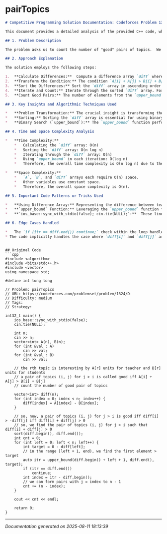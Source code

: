 # pairTopics

```markdown
# Competitive Programming Solution Documentation: Codeforces Problem 1324D - Pair Topics

This document provides a detailed analysis of the provided C++ code, which solves the Codeforces problem [1324D - Pair Topics](https://codeforces.com/problemset/problem/1324/D).

## 1. Problem Description

The problem asks us to count the number of "good" pairs of topics.  We are given two arrays, `A` and `B`, of length `n`.  `A[i]` represents the interestingness of the `i`-th topic for the teacher, and `B[i]` represents the interestingness of the `i`-th topic for the students. A pair of topics `(i, j)` where `j > i` is considered "good" if `A[i] + A[j] > B[i] + B[j]`.  The goal is to determine the number of such good pairs.

## 2. Approach Explanation

The solution employs the following steps:

1.  **Calculate Differences:**  Compute a difference array `diff` where `diff[i] = A[i] - B[i]`.
2.  **Transform the Condition:** The condition `A[i] + A[j] > B[i] + B[j]` is equivalent to `A[i] - B[i] + A[j] - B[j] > 0`, which simplifies to `diff[i] + diff[j] > 0`.
3.  **Sort the Differences:** Sort the `diff` array in ascending order.  Sorting allows us to efficiently use binary search.
4.  **Iterate and Count:** Iterate through the sorted `diff` array. For each element `diff[i]`, we need to find how many `diff[j]` (where `j > i`) satisfy the condition `diff[i] + diff[j] > 0`, which is equivalent to `diff[j] > -diff[i]`.  We use `upper_bound` to efficiently find the smallest element greater than `-diff[i]` in the subarray starting from `diff[i+1]`.
5.  **Count Good Pairs:** The number of elements from the `upper_bound`'s index to the end of the `diff` array represents the number of valid `j` values for the current `i`.  We add this count to the total count of good pairs.

## 3. Key Insights and Algorithmic Techniques Used

*   **Problem Transformation:** The crucial insight is transforming the original condition `A[i] + A[j] > B[i] + B[j]` into the simpler condition `diff[i] + diff[j] > 0`.  This simplification allows for easier processing.
*   **Sorting:** Sorting the `diff` array is essential for using binary search (specifically, `upper_bound`) to efficiently find the number of `j` values that satisfy the condition for each `i`.
*   **Binary Search (`upper_bound`):** The `upper_bound` function performs a binary search to find the first element in a sorted range that is greater than a given value. This allows us to find the starting index for valid `j` values in logarithmic time.

## 4. Time and Space Complexity Analysis

*   **Time Complexity:**
    *   Calculating the `diff` array: O(n)
    *   Sorting the `diff` array: O(n log n)
    *   Iterating through the `diff` array: O(n)
    *   Using `upper_bound` in each iteration: O(log n)
    *   Therefore, the overall time complexity is O(n log n) due to the sorting step.

*   **Space Complexity:**
    *   `A`, `B`, and `diff` arrays each require O(n) space.
    *   Other variables use constant space.
    *   Therefore, the overall space complexity is O(n).

## 5. Important Code Patterns or Tricks Used

*   **Using Difference Array:** Representing the difference between teacher and student interest for each topic simplifies the comparison.
*   **`upper_bound` Function:** Leveraging the `upper_bound` function for efficient binary search.  Understanding its behavior (returns an iterator to the *first* element *greater than* the target value) is important.
*   **`ios_base::sync_with_stdio(false); cin.tie(NULL);`:**  These lines are standard optimizations in competitive programming to speed up input/output by disabling synchronization between C++ streams and the C standard input/output library.

## 6. Edge Cases Handled

*   The `if (itr == diff.end()) continue;` check within the loop handles the case where there are no elements in `diff` after index `left+1` that satisfy the `diff[j] > -diff[left]` condition. If no such element exists, there are no more valid pairs for this given `left` index, and the iteration continues to the next `left` index.  This prevents invalid index access or incorrect counts.
* The code implicitly handles the case where `diff[i]` and `diff[j]` are both 0.  In this case, the condition becomes `0 > 0`, which is false, and it doesn't increment `cnt`.

```
```

## Original Code
```cpp
#include <algorithm>
#include <bits/stdc++.h>
#include <vector>
using namespace std;

#define int long long

// Problem: pairTopics
// URL: https://codeforces.com/problemset/problem/1324/D
// Difficulty: medium
// Tags:
// Strategy:

int32_t main() {
    ios_base::sync_with_stdio(false);
    cin.tie(NULL);

    int n;
    cin >> n;
    vector<int> A(n), B(n);
    for (int &val : A)
        cin >> val;
    for (int &val : B)
        cin >> val;

    // the rth topic is interesting by A[r] units for teacher and B[r] units for students
    // a pair of topics (i, j) for j > i is called good iff A[i] + A[j] > B[i] + B[j]
    // count the number of good pair of topics

    vector<int> diff(n);
    for (int index = 0; index < n; index++) {
        diff[index] = A[index] - B[index];
    }

    // so, now, a pair of topics (i, j) for j > i is good iff diff[i] > -diff[j] iff diff[i] + diff[j] > 0
    // so, we find the pair of topics (i, j) for j > i such that diff[i] + diff[j] > 0
    sort(diff.begin(), diff.end());
    int cnt = 0;
    for (int left = 0; left < n; left++) {
        int target = 0 - diff[left];
        // in the range [left + 1, end), we find the first element > target
        auto itr = upper_bound(diff.begin() + left + 1, diff.end(), target);
        if (itr == diff.end())
            continue;
        int index = itr - diff.begin();
        // we can form pairs with j = index to n - 1
        cnt += (n - index);
    }

    cout << cnt << endl;

    return 0;
}
```

---
*Documentation generated on 2025-08-11 18:13:39*
